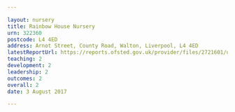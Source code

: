 ```yaml
---

layout: nursery
title: Rainbow House Nursery
urn: 322360
postcode: L4 4ED
address: Arnot Street, County Road, Walton, Liverpool, L4 4ED
latestReportUrl: https://reports.ofsted.gov.uk/provider/files/2721601/urn/322360.pdf
teaching: 2
development: 2
leadership: 2
outcomes: 2
overall: 2
date: 3 August 2017

---
```

